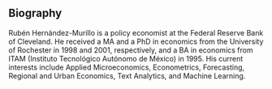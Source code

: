 ## Biography

Rubén Hernández-Murillo is a policy economist at the Federal Reserve Bank of Cleveland. He received a MA and a PhD in economics from the University of Rochester in 1998 and 2001, respectively, and a BA in economics from ITAM (Instituto Tecnológico Autónomo de México) in 1995. 
His current interests include Applied Microeconomics, Econometrics, Forecasting, Regional and Urban Economics, Text Analytics, and Machine Learning.
